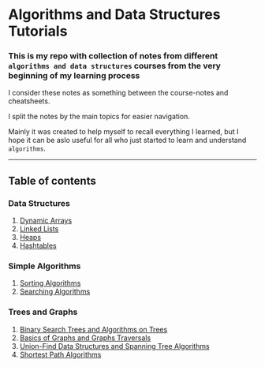 # Algorithms and Data Structures Tutorials

### This is my repo with collection of notes from different `algorithms and data structures` courses from the very beginning of my learning process
I consider these notes as something between the course-notes and cheatsheets. <p>
I split the notes by the main topics for easier navigation. <p>
Mainly it was created to help myself to recall everything I learned, but I hope it can be aslo useful for all who just started to learn and understand `algorithms`. <p>
____
## Table of contents
  
  ### Data Structures
  1. [Dynamic Arrays](dynamic_arrays.ipynb)
  2. [Linked Lists](linked_lists.ipynb)
  3. [Heaps](heaps.ipynb)
  4. [Hashtables](hashtables.ipynb)
  
  
  ### Simple Algorithms 
  1. [Sorting Algorithms](https://nbviewer.org/github/ZhuuukDS/algorithms_tutorials/blob/main/sorting_algorithms.ipynb)
  2. [Searching Algorithms](searching_algorithms.ipynb)
  
  
  ### Trees and Graphs
  1. [Binary Search Trees and Algorithms on Trees](trees_graphs_trees.ipynb)
  2. [Basics of Graphs and Graphs Traversals](trees_graphs_graphs.ipynb)
  3. [Union-Find Data Structures and Spanning Tree Algorithms](trees_graphs_union_find_spanning_trees.ipynb)
  4. [Shortest Path Algorithms](trees_graphs_shortest_path.ipynb)
